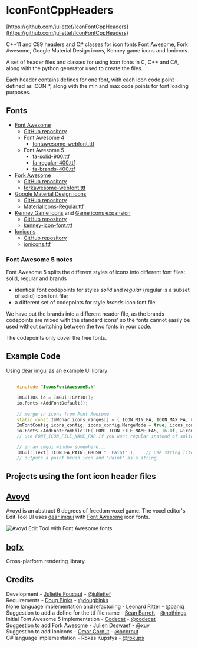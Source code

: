 # IconFontCppHeaders

[https://github.com/juliettef/IconFontCppHeaders](https://github.com/juliettef/IconFontCppHeaders)

C++11 and C89 headers and C# classes for icon fonts Font Awesome, Fork Awesome, Google Material Design icons, Kenney game icons and Ionicons.

A set of header files and classes for using icon fonts in C, C++ and C#, along with the python generator used to create the files.

Each header contains defines for one font, with each icon code point defined as ICON_*, along with the min and max code points for font loading purposes.

## Fonts

* [Font Awesome](http://fontawesome.io/)  
    * [GitHub repository](https://github.com/FortAwesome/Font-Awesome/)
    * Font Awesome 4 
        * [fontawesome-webfont.ttf](https://github.com/FortAwesome/Font-Awesome/blob/fa-4/fonts/fontawesome-webfont.ttf)
    * Font Awesome 5 
        * [fa-solid-900.ttf](https://github.com/FortAwesome/Font-Awesome/blob/master/web-fonts-with-css/webfonts/fa-solid-900.ttf)
        * [fa-regular-400.ttf](https://github.com/FortAwesome/Font-Awesome/blob/master/web-fonts-with-css/webfonts/fa-regular-400.ttf)
        * [fa-brands-400.ttf](https://github.com/FortAwesome/Font-Awesome/blob/master/web-fonts-with-css/webfonts/fa-brands-400.ttf)
* [Fork Awesome](https://forkawesome.github.io/Fork-Awesome/)
    * [GitHub repository](https://github.com/ForkAwesome/Fork-Awesome)
    * [forkawesome-webfont.ttf](https://github.com/ForkAwesome/Fork-Awesome/blob/master/fonts/forkawesome-webfont.ttf)
* [Google Material Design icons](https://design.google.com/icons/) 
    * [GitHub repository](https://github.com/google/material-design-icons/)
    * [MaterialIcons-Regular.ttf](https://github.com/google/material-design-icons/blob/master/iconfont/MaterialIcons-Regular.ttf)
* [Kenney Game icons](http://kenney.nl/assets/game-icons) and [Game icons expansion](http://kenney.nl/assets/game-icons-expansion) 
    * [GitHub repository](https://github.com/nicodinh/kenney-icon-font/)
    * [kenney-icon-font.ttf](https://github.com/nicodinh/kenney-icon-font/blob/master/fonts/kenney-icon-font.ttf)
* [Ionicons](http://ionicons.com/)
    * [GitHub repository](https://github.com/ionic-team/ionicons)
    * [ionicons.ttf](https://github.com/ionic-team/ionicons/blob/master/fonts/ionicons.ttf)

### Font Awesome 5 notes

Font Awesome 5 splits the different styles of icons into different font files: solid, regular and brands  

* identical font codepoints for styles *solid* and *regular* (regular is a subset of solid) icon font file; 
* a different set of codepoints for style *brands* icon font file  

We have put the brands into a different header file, as the brands codepoints are mixed with the standard icons' so the fonts cannot easily be used without switching between the two fonts in your code.

The codepoints only cover the free fonts.

## Example Code

Using [dear imgui](https://github.com/ocornut/imgui) as an example UI library:

```Cpp
    
    #include "IconsFontAwesome5.h"
    
    ImGuiIO& io = ImGui::GetIO();
    io.Fonts->AddFontDefault();
     
    // merge in icons from Font Awesome
    static const ImWchar icons_ranges[] = { ICON_MIN_FA, ICON_MAX_FA, 0 };
    ImFontConfig icons_config; icons_config.MergeMode = true; icons_config.PixelSnapH = true;
    io.Fonts->AddFontFromFileTTF( FONT_ICON_FILE_NAME_FAS, 16.0f, &icons_config, icons_ranges );
    // use FONT_ICON_FILE_NAME_FAR if you want regular instead of solid
    
    // in an imgui window somewhere...
    ImGui::Text( ICON_FA_PAINT_BRUSH "  Paint" );    // use string literal concatenation
    // outputs a paint brush icon and 'Paint' as a string.
```

## Projects using the font icon header files

## [Avoyd](https://www.avoyd.com)
Avoyd is an abstract 6 degrees of freedom voxel game. The voxel editor's Edit Tool UI uses [dear imgui](https://github.com/ocornut/imgui) with [Font Awesome](http://fontawesome.io/) icon fonts.  
  
![Avoyd Edit Tool with Font Awesome fonts](https://storage.googleapis.com/enkisoftware-images/Avoyd_2017-11-18_v0.14.220_Dear_imGui_FontAwesome.jpg)

## [bgfx](https://github.com/bkaradzic/bgfx)
Cross-platform rendering library.

## Credits

Development - [Juliette Foucaut](http://www.enkisoftware.com/about.html#juliette) - [@juliettef](https://github.com/juliettef)  
Requirements - [Doug Binks](http://www.enkisoftware.com/about.html#doug) - [@dougbinks](https://github.com/dougbinks)  
[None](https://bitbucket.org/duangle/nonelang/src) language implementation and [refactoring](https://gist.github.com/paniq/4a734e9d8e86a2373b5bc4ca719855ec) - [Leonard Ritter](http://www.leonard-ritter.com/) - [@paniq](https://github.com/paniq)  
Suggestion to add a define for the ttf file name - [Sean Barrett](https://nothings.org/) - [@nothings](https://github.com/nothings)  
Initial Font Awesome 5 implementation - [Codecat](https://codecat.nl/) - [@codecat](https://github.com/codecat)  
Suggestion to add Fork Awesome - [Julien Deswaef](http://xuv.be/) - [@xuv](https://github.com/xuv)  
Suggestion to add Ionicons - [Omar Cornut](http://www.miracleworld.net/) - [@ocornut](https://github.com/ocornut)  
C# language implementation - Rokas Kupstys - [@rokups](https://github.com/rokups)
